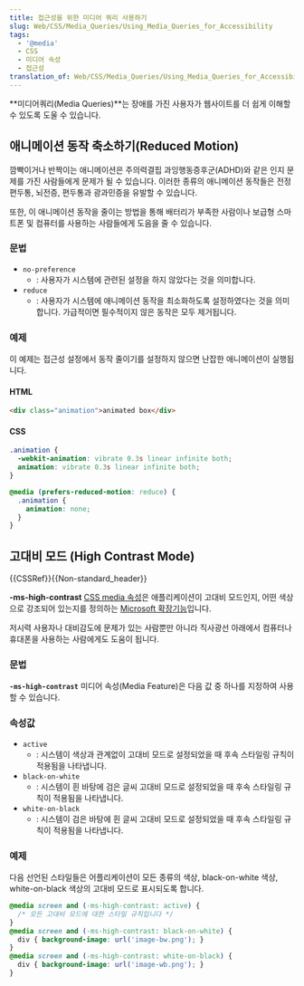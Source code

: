 ```yaml
---
title: 접근성을 위한 미디어 쿼리 사용하기
slug: Web/CSS/Media_Queries/Using_Media_Queries_for_Accessibility
tags:
  - '@media'
  - CSS
  - 미디어 속성
  - 접근성
translation_of: Web/CSS/Media_Queries/Using_Media_Queries_for_Accessibility
---
```

**미디어쿼리(Media Queries)**는 장애를 가진 사용자가 웹사이트를 더 쉽게 이해할 수 있도록 도울 수 있습니다.

## 애니메이션 동작 축소하기(Reduced Motion)

깜빡이거나 반짝이는 애니메이션은 주의력결핍 과잉행동증후군(ADHD)와 같은 인지 문제를 가진 사람들에게 문제가 될 수 있습니다. 이러한 종류의 애니메이션 동작들은 전정편두통, 뇌전증, 편두통과 광과민증을 유발할 수 있습니다.

또한, 이 애니메이션 동작을 줄이는 방법을 통해 배터리가 부족한 사람이나 보급형 스마트폰 및 컴퓨터를 사용하는 사람들에게 도음을 줄 수 있습니다.

### 문법

- `no-preference`
  - : 사용자가 시스템에 관련된 설정을 하지 않았다는 것을 의미합니다.
- `reduce`
  - : 사용자가 시스템에 애니메이션 동작을 최소화하도록 설정하였다는 것을 의미합니다. 가급적이면 필수적이지 않은 동작은 모두 제거됩니다.

### 예제

이 예제는 접근성 설정에서 동작 줄이기를 설정하지 않으면 난잡한 애니메이션이 실행됩니다.

#### HTML

```html
<div class="animation">animated box</div>
```

#### CSS

```css
.animation {
  -webkit-animation: vibrate 0.3s linear infinite both;
  animation: vibrate 0.3s linear infinite both;
}

@media (prefers-reduced-motion: reduce) {
  .animation {
    animation: none;
  }
}
```

## 고대비 모드 (High Contrast Mode)

{{CSSRef}}{{Non-standard_header}}

**-ms-high-contrast** [CSS media 속성](/ko/docs/Web/CSS)은 애플리케이션이 고대비 모드인지, 어떤 색상으로 강조되어 있는지를 정의하는 [Microsoft 확장기능](/ko/docs/Web/CSS/Microsoft_extensions)입니다.

저시력 사용자나 대비감도에 문제가 있는 사람뿐만 아니라 직사광선 아래에서 컴퓨터나 휴대폰을 사용하는 사람에게도 도움이 됩니다.

### 문법

**`-ms-high-contrast`** 미디어 속성(Media Feature)은 다음 값 중 하나를 지정하여 사용할 수 있습니다.

### 속성값

- `active`
  - : 시스템이 색상과 관계없이 고대비 모드로 설정되었을 때 후속 스타일링 규칙이 적용됨을 나타냅니다.
- `black-on-white`
  - : 시스템이 흰 바탕에 검은 글씨 고대비 모드로 설정되었을 때 후속 스타일링 규칙이 적용됨을 나타냅니다.
- `white-on-black`
  - : 시스템이 검은 바탕에 흰 글씨 고대비 모드로 설정되었을 때 후속 스타일링 규칙이 적용됨을 나타냅니다.

### 예제

다음 선언된 스타일들은 어플리케이션이 모든 종류의 색상, black-on-white 색상, white-on-black 색상의 고대비 모드로 표시되도록 합니다.

```css
@media screen and (-ms-high-contrast: active) {
  /* 모든 고대비 모드에 대한 스타일 규칙입니다 */
}
@media screen and (-ms-high-contrast: black-on-white) {
  div { background-image: url('image-bw.png'); }
}
@media screen and (-ms-high-contrast: white-on-black) {
  div { background-image: url('image-wb.png'); }
}
```
